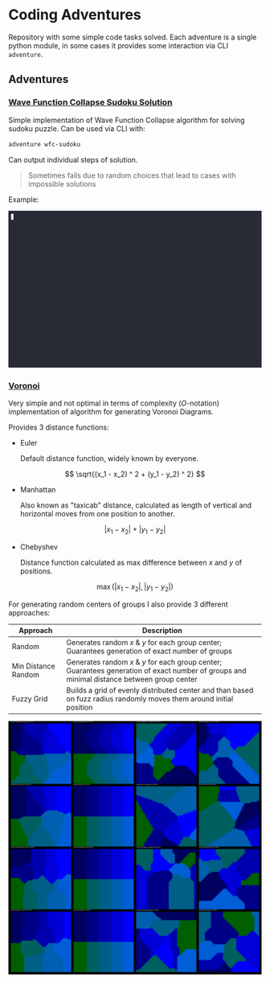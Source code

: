 # Coding Adventures

Repository with some simple code tasks solved. Each adventure is a single python
module, in some cases it provides some interaction via CLI `adventure`.

## Adventures

### [Wave Function Collapse Sudoku Solution](/adventure/wfc_sudoku.py)

Simple implementation of Wave Function Collapse algorithm for solving sudoku
puzzle. Can be used via CLI with:

```sh
adventure wfc-sudoku
```

Can output individual steps of solution.

> Sometimes fails due to random choices that lead to cases with impossible
> solutions

Example:

![WFC Sudoku Example](https://raw.githubusercontent.com/katunilya/coding-adventures/main/imgs/wfc-sudoku.gif)

### [Voronoi](/adventure/voronoi.py)

Very simple and not optimal in terms of complexity ($O$-notation) implementation of algorithm
for generating Voronoi Diagrams.

Provides 3 distance functions:

- Euler

  Default distance function, widely known by everyone.

$$
\sqrt{(x_1 - x_2) ^ 2 + (y_1 - y_2) ^ 2}
$$

- Manhattan

  Also known as "taxicab" distance, calculated as length of vertical and
  horizontal moves from one position to another.

$$
|x_1 - x_2| + |y_1 - y_2|
$$

- Chebyshev

  Distance function calculated as max difference between $x$ and $y$ of
  positions.

$$
\max (|x_1 - x_2|, |y_1 - y_2|)
$$

For generating random centers of groups I also provide 3 different approaches:

| Approach            | Description                                                                                                                                 |
| ------------------- | ------------------------------------------------------------------------------------------------------------------------------------------- |
| Random              | Generates random $x$ & $y$ for each group center; Guarantees generation of exact number of groups                                           |
| Min Distance Random | Generates random $x$ & $y$ for each group center; Guarantees generation of exact number of groups and minimal distance between group center |
| Fuzzy Grid          | Builds a grid of evenly distributed center and than based on fuzz radius randomly moves them around initial position                        |

![Voronoi Diagrams](https://raw.githubusercontent.com/katunilya/coding-adventures/main/imgs/voronoi.png)
